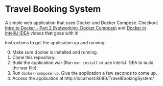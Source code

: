# Travel Booking System
A simple web application that uses Docker and Docker Compose. Checkout [Intro to Docker - Part 2 (Networking, Docker Compose)](https://youtu.be/_m9JYAvFB8s) and [Docker in IntelliJ IDEA](https://youtu.be/ck6xQqSOlpw) videos that goes with it!

Instructions to get the application up and running:

0. Make sure docker is installed and running.
1. Clone this repository.
2. Build the application war (Run `mvn install` or use IntelliJ IDEA to build the war file).
3. Run `docker-compose up`. Give the application a few seconds to come up.
4. Access the application at http://localhost:8080/TravelBookingSystem/
